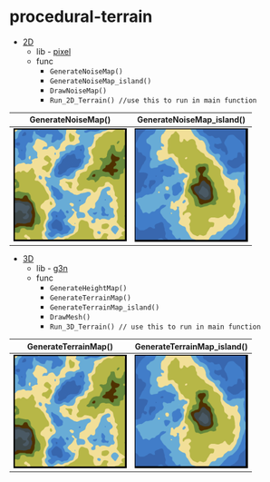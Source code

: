 # procedural-terrain

* <u>2D</u>
    * lib - [pixel](https://github.com/faiface/pixel)
    * func
        * `GenerateNoiseMap()`
        * `GenerateNoiseMap_island()`
        * `DrawNoiseMap()`
        * `Run_2D_Terrain() //use this to run in main function`

GenerateNoiseMap()            |  GenerateNoiseMap_island()
:-------------------------:|:-------------------------:
<img src="./gif/2d_terrain.gif" width="200">  |  <img src="./gif/2d_island.gif" width="200">

* <u>3D</u>
    * lib - [g3n](https://github.com/g3n/engine)
    * func
        * `GenerateHeightMap()`
        * `GenerateTerrainMap()`
        * `GenerateTerrainMap_island()`
        * `DrawMesh()`
        * `Run_3D_Terrain() // use this to run in main function`

GenerateTerrainMap()            |  GenerateTerrainMap_island()
:-------------------------:|:-------------------------:
<img src="./gif/2d_terrain.gif" width="200">  |  <img src="./gif/2d_island.gif" width="200">

